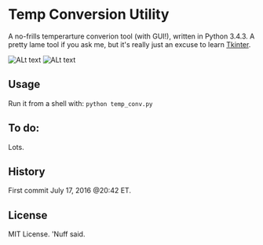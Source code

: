 # Temp Conversion Utility

A no-frills temperarture converion tool (with GUI!), written in Python 3.4.3.
A pretty lame tool if you ask me, but it's really just an excuse to learn [Tkinter](https://wiki.python.org/moin/TkInter). 

![ALt text](https://github.com/marshki/temp_conversion/blob/master/temp_convert.png?raw+true "temp")
![ALt text](https://github.com/marshki/temp_conversion/blob/master/temp_convert_act.png?raw+true "temp_act")

## Usage 

Run it from a shell with: 
`python temp_conv.py` 

## To do: 

Lots. 

## History 

First commit July 17, 2016 @20:42 ET. 

## License 

MIT License. 'Nuff said. 
